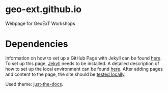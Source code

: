 # geo-ext.github.io
Webpage for GeoExT Workshops

# Dependencies

Information on how to set up a GitHub Page with Jekyll can be found [here](https://docs.github.com/en/pages/setting-up-a-github-pages-site-with-jekyll).
To set up this page, [Jekyll](https://jekyllrb.com/) needs to be installed. A detailed description of how to set up the local environment can be found [here](https://docs.github.com/en/pages/setting-up-a-github-pages-site-with-jekyll/creating-a-github-pages-site-with-jekyll#prerequisites).
After adding pages and content to the page, the site should be [tested locally](https://docs.github.com/en/pages/setting-up-a-github-pages-site-with-jekyll/testing-your-github-pages-site-locally-with-jekyll).


Used theme: [just-the-docs](https://jekyllthemes.io/theme/just-the-docs).


